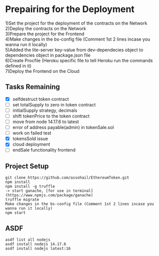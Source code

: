 # Prepairing for the Deployment   
1)Set the project for the deployment of the contracts on the Network\
2)Deploy the contracts on the Network\
3)Prepare the project for the Frontend\
4)Make changes in the bs-config file (Comment 1st 2 lines incase you wanna run it locally)\
5)Added the lite-server key-value from dev-dependecies object to dependencies object in package.json file\
6)Create Procfile (Heroku specific file to tell Heroku run the commands defined in it)\
7)Deploy the Frontend on the Cloud

## Tasks Remaining
- [x] selfdestruct token contract
- [ ] set totalSupply to zero in token contract
- [ ] initialSupply strategy, decimals
- [ ] shift tokenPrice to the token contract
- [ ] move from node 14.17.6 to latest
- [ ] error of address payable(admin) in tokenSale.sol
- [ ] work on failed test
- [x] tokensSold issue
- [x] cloud deployment
- [ ] endSale functionality frontend 

## Project Setup
```
git clone https://github.com/assohail/EthereumToken.git
npm install
npm install -g truffle
-> start ganache, [for use in terminal](https://www.npmjs.com/package/ganache)
truffle migrate
Make changes in the bs-config file (Comment 1st 2 lines incase you wanna run it locally)
npm start
```

## ASDF
```
asdf list all nodejs
asdf install nodejs 14.17.6
asdf install nodejs latest:16
```